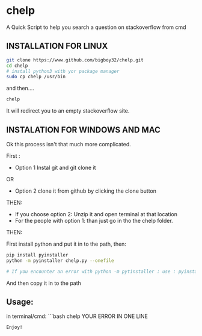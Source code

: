 # chelp
A Quick Script to help you search a question on stackoverflow from cmd

## INSTALLATION FOR LINUX

```bash
git clone https://www.github.com/bigboy32/chelp.git
cd chelp
# install python3 with yor package manager
sudo cp chelp /usr/bin
```

and then....

```bash
chelp
```

It will redirect you to an empty stackoverflow site.

## INSTALATION FOR WINDOWS AND MAC

Ok this process isn't that much more complicated.

First :

- Option 1 Instal git and git clone it
 
 OR
 
 - Option 2 clone it from github by clicking the clone button
 
 THEN:
 
- If you choose option 2: Unzip it and open terminal at that location
- For the people with option 1: than just go in tho the chelp folder.

THEN:

First install python and put it in to the path, then:
```bash
pip install pyinstaller
python -m pyinstaller chelp.py --onefile 

# If you encounter an error with python -m pytinstaller : use : pyinstaller --onefile chelp.py
```

And then copy it in to the path


## Usage:

in terminal/cmd: ```bash
chelp YOUR ERROR IN ONE LINE
```
Enjoy!
